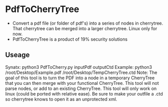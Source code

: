 # PdfToCherryTree
* Convert a pdf file (or folder of pdf's) into a series of nodes in cherrytree. That cherrytree can be merged into a larger cherrytree. Linux only for now.
* PdfToCherryTree is a product of 19% security solutions
## Useage
Synatx:     python3 PdfToCherry.py inputPdf outputCtd
Example:    python3 /root/Desktop/Example.pdf /root/Desktop/TempCherryTree.ctd
Note:       The goal of this tool is to turn the PDF into a node in a temporary CherryTree that you can then merge with your functional CherryTree.
This tool will not parse nodes, or add to an existing CherryTree.
This tool will only work on linux (could be ported with relative ease).
Be sure to make your outfile a .ctd so cherrytree knows to open it as an unprotected xml.
